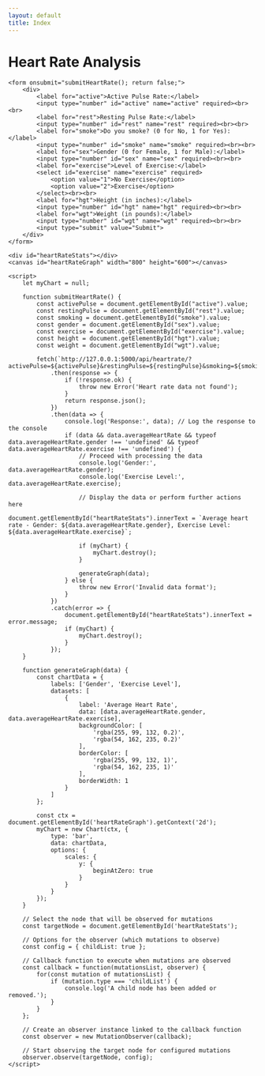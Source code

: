 ```yaml
---
layout: default
title: Index
---
```

<!DOCTYPE html>
<html lang="en">
<head>
    <meta charset="UTF-8">
    <meta name="viewport" content="width=device-width, initial-scale=1.0">
    <title>Heart Rate Analysis</title>
    <script src="https://cdn.jsdelivr.net/npm/chart.js"></script>
</head>
<body>
    <h1>Heart Rate Analysis</h1>
    
    <form onsubmit="submitHeartRate(); return false;">
        <div>
            <label for="active">Active Pulse Rate:</label>
            <input type="number" id="active" name="active" required><br><br>
            <label for="rest">Resting Pulse Rate:</label>
            <input type="number" id="rest" name="rest" required><br><br>
            <label for="smoke">Do you smoke? (0 for No, 1 for Yes):</label>
            <input type="number" id="smoke" name="smoke" required><br><br>
            <label for="sex">Gender (0 for Female, 1 for Male):</label>
            <input type="number" id="sex" name="sex" required><br><br>
            <label for="exercise">Level of Exercise:</label>
            <select id="exercise" name="exercise" required>
                <option value="1">No Exercise</option>
                <option value="2">Exercise</option>
            </select><br><br>
            <label for="hgt">Height (in inches):</label>
            <input type="number" id="hgt" name="hgt" required><br><br>
            <label for="wgt">Weight (in pounds):</label>
            <input type="number" id="wgt" name="wgt" required><br><br>
            <input type="submit" value="Submit">
        </div>
    </form>

    <div id="heartRateStats"></div>
    <canvas id="heartRateGraph" width="800" height="600"></canvas>

    <script>
        let myChart = null;

        function submitHeartRate() {
            const activePulse = document.getElementById("active").value;
            const restingPulse = document.getElementById("rest").value;
            const smoking = document.getElementById("smoke").value;
            const gender = document.getElementById("sex").value;
            const exercise = document.getElementById("exercise").value;
            const height = document.getElementById("hgt").value;
            const weight = document.getElementById("wgt").value;
            
            fetch(`http://127.0.0.1:5000/api/heartrate/?activePulse=${activePulse}&restingPulse=${restingPulse}&smoking=${smoking}&gender=${gender}&exercise=${exercise}&height=${height}&weight=${weight}`)
                .then(response => {
                    if (!response.ok) {
                        throw new Error('Heart rate data not found');
                    }
                    return response.json();
                })
                .then(data => {
                    console.log('Response:', data); // Log the response to the console
                    if (data && data.averageHeartRate && typeof data.averageHeartRate.gender !== 'undefined' && typeof data.averageHeartRate.exercise !== 'undefined') {
                        // Proceed with processing the data
                        console.log('Gender:', data.averageHeartRate.gender);
                        console.log('Exercise Level:', data.averageHeartRate.exercise);

                        // Display the data or perform further actions here
                        document.getElementById("heartRateStats").innerText = `Average heart rate - Gender: ${data.averageHeartRate.gender}, Exercise Level: ${data.averageHeartRate.exercise}`;

                        if (myChart) {
                            myChart.destroy();
                        }

                        generateGraph(data);
                    } else {
                        throw new Error('Invalid data format');
                    }
                })
                .catch(error => {
                    document.getElementById("heartRateStats").innerText = error.message;
                    if (myChart) {
                        myChart.destroy();
                    }
                });
        }

        function generateGraph(data) {
            const chartData = {
                labels: ['Gender', 'Exercise Level'],
                datasets: [
                    {
                        label: 'Average Heart Rate',
                        data: [data.averageHeartRate.gender, data.averageHeartRate.exercise],
                        backgroundColor: [
                            'rgba(255, 99, 132, 0.2)',
                            'rgba(54, 162, 235, 0.2)'
                        ],
                        borderColor: [
                            'rgba(255, 99, 132, 1)',
                            'rgba(54, 162, 235, 1)'
                        ],
                        borderWidth: 1
                    }
                ]
            };

            const ctx = document.getElementById('heartRateGraph').getContext('2d');
            myChart = new Chart(ctx, {
                type: 'bar',
                data: chartData,
                options: {
                    scales: {
                        y: {
                            beginAtZero: true
                        }
                    }
                }
            });
        }

        // Select the node that will be observed for mutations
        const targetNode = document.getElementById('heartRateStats');

        // Options for the observer (which mutations to observe)
        const config = { childList: true };

        // Callback function to execute when mutations are observed
        const callback = function(mutationsList, observer) {
            for(const mutation of mutationsList) {
                if (mutation.type === 'childList') {
                    console.log('A child node has been added or removed.');
                }
            }
        };

        // Create an observer instance linked to the callback function
        const observer = new MutationObserver(callback);

        // Start observing the target node for configured mutations
        observer.observe(targetNode, config);
    </script>
</body>
</html>

